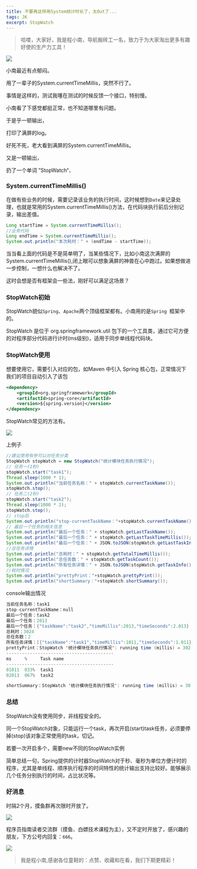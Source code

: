 ```yaml
---
title: 不要再这样用System统计时长了，太Out了...
tags: JK
excerpt: StopWatch
---
```

> 哈喽，大家好，我是程小南，导航搬砖工一名，致力于为大家淘出更多有趣好使的生产力工具！

![](https://navtool.gitee.io/blog/assets/imgs/20221029/fm.png)

小南最近有点郁闷。

用了一辈子的System.currentTimeMillis，突然不行了。

事情是这样的，测试我噻在测试的时候反馈一个接口，特别慢。

小南看了下感觉都挺正常，也不知道哪里有问题。

于是乎一顿输出，

打印了满屏的log。

好死不死，老大看到满屏的System.currentTimeMillis。

又是一顿输出，

扔了一个单词 ”StopWatch“、

### System.currentTimeMillis()

在做有些业务的时候，需要记录该业务的执行时间，这时候想到`Date`来记录处理，也就是常用的System.currentTimeMillis()方法，在代码块执行前后分别记录，输出差值。

```java
Long startTime = System.currentTimeMillis();
//业务代码
Long endTime = System.currentTimeMillis();
System.out.println("本次耗时：" + (endTime - startTime));
```

当当看上面的代码是不是简单明了，当某些情况下，比如小南这次满屏的System.currentTimeMillis(),闭上眼可以想象满屏的神兽在心中跑过。如果想做进一步控制，一想什么也解决不了。

这时会想是否有框架会一些法，刚好可以满足这场景？

### StopWatch初始

StopWatch貌似`Spring`、`Apache`两个顶级框架都有。小南用的是`Spring `框架中的。

StopWatch 是位于 org.springframework.util 包下的一个工具类，通过它可方便的对程序部分代码进行计时(ms级别)，适用于同步单线程代码块。

### StopWatch使用

想要使用它，需要引入对应的包，如Maven 中引入 Spring 核心包，正常情况下我们的项目自动引入了该包

```xml
<dependency>
    <groupId>org.springframework</groupId>
    <artifactId>spring-core</artifactId>
    <version>${spring.version}</version>
</dependency>
```

StopWatch常见的方法有。

![](https://navtool.gitee.io/blog/assets/imgs/20221029/1.png)

上例子

 ```java
//建议使用有参可以对任务分类
StopWatch stopWatch = new StopWatch("统计模块任务执行情况");
// 任务一(1秒)
stopWatch.start("task1");
Thread.sleep(1000 * 1);
System.out.println("当前任务名称：" + stopWatch.currentTaskName());
stopWatch.stop();
// 任务二(2秒)
stopWatch.start("task2");
Thread.sleep(1000 * 2);
stopWatch.stop();
// stop后
System.out.println("stop-currentTaskName："+stopWatch.currentTaskName());
// 最后一个任务的相关信息
System.out.println("最后一个任务：" + stopWatch.getLastTaskName());
System.out.println("最后一个任务：" + stopWatch.getLastTaskTimeMillis());
System.out.println("最后一个任务：" + JSON.toJSON(stopWatch.getLastTaskInfo()));
//总任务详情
System.out.println("总耗时：" + stopWatch.getTotalTimeMillis());
System.out.println("总任务数：" + stopWatch.getTaskCount());
System.out.println("所有任务详情：" + JSON.toJSON(stopWatch.getTaskInfo()));
//耗时情况
System.out.println("prettyPrint："+stopWatch.prettyPrint());
System.out.println("shortSummary："+stopWatch.shortSummary());

 ```

console输出情况

```java
当前任务名称：task1
stop-currentTaskName：null
最后一个任务：task2
最后一个任务：2013
最后一个任务：{"taskName":"task2","timeMillis":2013,"timeSeconds":2.013}
总耗时：3024
总任务数：2
所有任务详情：[{"taskName":"task1","timeMillis":1011,"timeSeconds":1.011},{"taskName":"task2","timeMillis":2013,"timeSeconds":2.013}]
prettyPrint：StopWatch '统计模块任务执行情况': running time (millis) = 3024
-----------------------------------------
ms     %     Task name
-----------------------------------------
01011  033%  task1
02013  067%  task2

shortSummary：StopWatch '统计模块任务执行情况': running time (millis) = 3024
```

### 总结

StopWatch没有使用同步，非线程安全的。

同一个StopWatch对象，只能运行一个task，再次开启(start)task任务，必须要停掉(stop)该对象正常使用的task，切记。

若要一次开启多个，需要new不同的StopWatch实例

简单总结一句，Spring提供的计时器StopWatch对于秒、毫秒为单位方便计时的程序，尤其是单线程、顺序执行程序的时间特性的统计输出支持比较好。能够展示几个任务分别执行的时间，占比状况等。

### 好消息

时隔2个月，摸鱼群再次限时开放了。

![](https://navtool.gitee.io/blog/assets/imgs/20221027/111.jpg)

程序员指南读者交流群（摸鱼、白嫖技术课程为主），又不定时开放了，感兴趣的朋友，下方公号内回复：`666`。

![](https://navtool.gitee.io/blog/assets/imgs/erweima.jpg)

>  我是程小南,感谢各位童鞋的：点赞、收藏和在看，我们下期更精彩！














